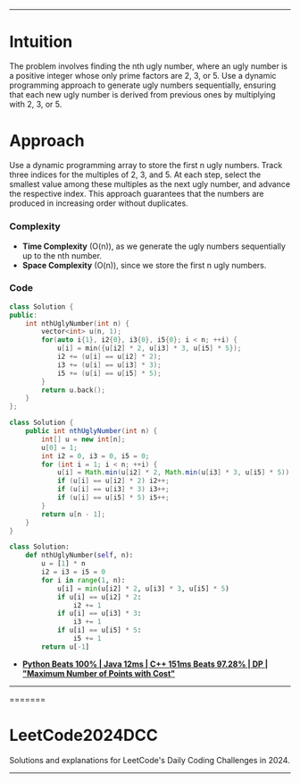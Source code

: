 
## 

---
# **Intuition**

The problem involves finding the nth ugly number, where an ugly number is a positive integer whose only prime factors are 2, 3, or 5. Use a dynamic programming approach to generate ugly numbers sequentially, ensuring that each new ugly number is derived from previous ones by multiplying with 2, 3, or 5.


# **Approach**
Use a dynamic programming array to store the first n ugly numbers. Track three indices for the multiples of 2, 3, and 5. At each step, select the smallest value among these multiples as the next ugly number, and advance the respective index. This approach guarantees that the numbers are produced in increasing order without duplicates.

### **Complexity**
- **Time Complexity** \(O(n)\), as we generate the ugly numbers sequentially up to the nth number.
- **Space Complexity** \(O(n)\), since we store the first n ugly numbers.

### **Code**

```cpp []
class Solution {
public:
    int nthUglyNumber(int n) {
        vector<int> u(n, 1);
        for(auto i{1}, i2{0}, i3{0}, i5{0}; i < n; ++i) {
            u[i] = min({u[i2] * 2, u[i3] * 3, u[i5] * 5});
            i2 += (u[i] == u[i2] * 2);
            i3 += (u[i] == u[i3] * 3);
            i5 += (u[i] == u[i5] * 5);
        }
        return u.back();
    }
};
```
```java []
class Solution {
    public int nthUglyNumber(int n) {
        int[] u = new int[n];
        u[0] = 1;
        int i2 = 0, i3 = 0, i5 = 0;
        for (int i = 1; i < n; ++i) {
            u[i] = Math.min(u[i2] * 2, Math.min(u[i3] * 3, u[i5] * 5));
            if (u[i] == u[i2] * 2) i2++;
            if (u[i] == u[i3] * 3) i3++;
            if (u[i] == u[i5] * 5) i5++;
        }
        return u[n - 1];
    }
}
```

```python []
class Solution:
    def nthUglyNumber(self, n):
        u = [1] * n
        i2 = i3 = i5 = 0
        for i in range(1, n):
            u[i] = min(u[i2] * 2, u[i3] * 3, u[i5] * 5)
            if u[i] == u[i2] * 2:
                i2 += 1
            if u[i] == u[i3] * 3:
                i3 += 1
            if u[i] == u[i5] * 5:
                i5 += 1
        return u[-1]

```

- **[Python Beats 100% | Java 12ms | C++ 151ms Beats 97.28% | DP | "Maximum Number of Points with Cost"](https://leetcode.com/problems/maximum-number-of-points-with-cost/solutions/5647965/python-beats-100-java-12ms-c-151ms-beats-97-28-dp-maximum-number-of-points-with-cost)**

---
=======
# LeetCode2024DCC
Solutions and explanations for LeetCode's Daily Coding Challenges in 2024.

---